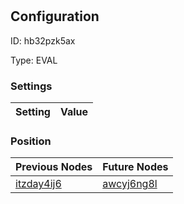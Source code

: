 # <nil>
## Configuration
ID:  hb32pzk5ax

Type: EVAL 


### Settings
| Setting | Value  |
| :------------------------ | ---------------------------------------- |
 




### Position
| Previous Nodes | Future Nodes |
| :------------- | ------------ |
| [itzday4ij6](./itzday4ij6.md) | [awcyj6ng8l](./awcyj6ng8l.md) |
